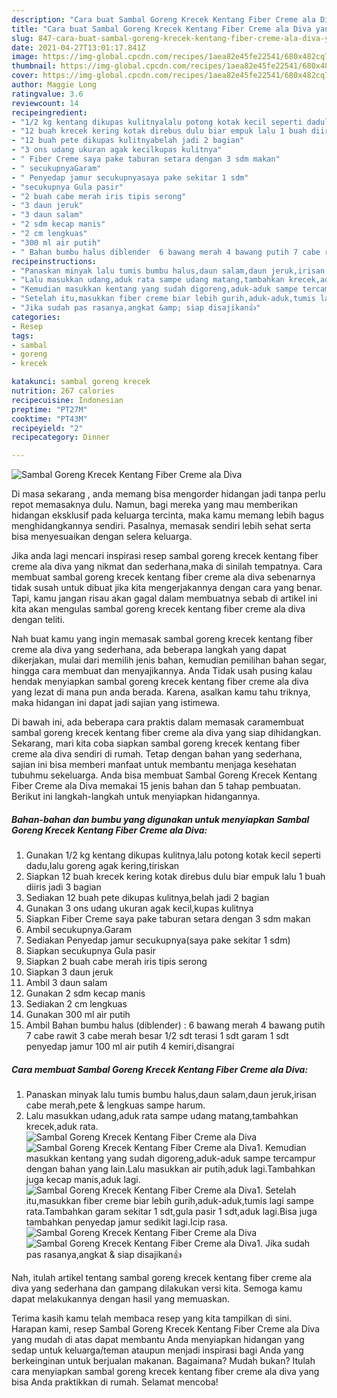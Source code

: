```yaml
---
description: "Cara buat Sambal Goreng Krecek Kentang Fiber Creme ala Diva yang nikmat dan Mudah Dibuat"
title: "Cara buat Sambal Goreng Krecek Kentang Fiber Creme ala Diva yang nikmat dan Mudah Dibuat"
slug: 847-cara-buat-sambal-goreng-krecek-kentang-fiber-creme-ala-diva-yang-nikmat-dan-mudah-dibuat
date: 2021-04-27T13:01:17.841Z
image: https://img-global.cpcdn.com/recipes/1aea82e45fe22541/680x482cq70/sambal-goreng-krecek-kentang-fiber-creme-ala-diva-foto-resep-utama.jpg
thumbnail: https://img-global.cpcdn.com/recipes/1aea82e45fe22541/680x482cq70/sambal-goreng-krecek-kentang-fiber-creme-ala-diva-foto-resep-utama.jpg
cover: https://img-global.cpcdn.com/recipes/1aea82e45fe22541/680x482cq70/sambal-goreng-krecek-kentang-fiber-creme-ala-diva-foto-resep-utama.jpg
author: Maggie Long
ratingvalue: 3.6
reviewcount: 14
recipeingredient:
- "1/2 kg kentang dikupas kulitnyalalu potong kotak kecil seperti dadulalu goreng agak keringtiriskan"
- "12 buah krecek kering kotak direbus dulu biar empuk lalu 1 buah diiris jadi 3 bagian"
- "12 buah pete dikupas kulitnyabelah jadi 2 bagian"
- "3 ons udang ukuran agak kecilkupas kulitnya"
- " Fiber Creme saya pake taburan setara dengan 3 sdm makan"
- " secukupnyaGaram"
- " Penyedap jamur secukupnyasaya pake sekitar 1 sdm"
- "secukupnya Gula pasir"
- "2 buah cabe merah iris tipis serong"
- "3 daun jeruk"
- "3 daun salam"
- "2 sdm kecap manis"
- "2 cm lengkuas"
- "300 ml air putih"
- " Bahan bumbu halus diblender  6 bawang merah 4 bawang putih 7 cabe rawit 3 cabe merah besar 12 sdt terasi 1 sdt garam 1 sdt penyedap jamur 100 ml air putih 4 kemiridisangrai"
recipeinstructions:
- "Panaskan minyak lalu tumis bumbu halus,daun salam,daun jeruk,irisan cabe merah,pete &amp; lengkuas sampe harum."
- "Lalu masukkan udang,aduk rata sampe udang matang,tambahkan krecek,aduk rata."
- "Kemudian masukkan kentang yang sudah digoreng,aduk-aduk sampe tercampur dengan bahan yang lain.Lalu masukkan air putih,aduk lagi.Tambahkan juga kecap manis,aduk lagi."
- "Setelah itu,masukkan fiber creme biar lebih gurih,aduk-aduk,tumis lagi sampe rata.Tambahkan garam sekitar 1 sdt,gula pasir 1 sdt,aduk lagi.Bisa juga tambahkan penyedap jamur sedikit lagi.Icip rasa."
- "Jika sudah pas rasanya,angkat &amp; siap disajikan👍"
categories:
- Resep
tags:
- sambal
- goreng
- krecek

katakunci: sambal goreng krecek 
nutrition: 267 calories
recipecuisine: Indonesian
preptime: "PT27M"
cooktime: "PT43M"
recipeyield: "2"
recipecategory: Dinner

---
```



![Sambal Goreng Krecek Kentang Fiber Creme ala Diva](https://img-global.cpcdn.com/recipes/1aea82e45fe22541/680x482cq70/sambal-goreng-krecek-kentang-fiber-creme-ala-diva-foto-resep-utama.jpg)

Di masa  sekarang , anda memang bisa mengorder hidangan jadi tanpa perlu repot memasaknya dulu. Namun, bagi mereka yang mau memberikan hidangan eksklusif pada keluarga tercinta, maka kamu memang lebih bagus menghidangkannya sendiri. Pasalnya, memasak sendiri lebih sehat serta bisa menyesuaikan dengan selera keluarga.

Jika anda lagi mencari inspirasi resep sambal goreng krecek kentang fiber creme ala diva yang nikmat dan sederhana,maka di sinilah tempatnya. Cara membuat sambal goreng krecek kentang fiber creme ala diva  sebenarnya tidak susah untuk dibuat jika kita mengerjakannya dengan cara yang benar. Tapi, kamu jangan risau akan gagal dalam membuatnya 
sebab di artikel ini kita akan mengulas sambal goreng krecek kentang fiber creme ala diva dengan teliti.  



Nah buat kamu yang ingin memasak sambal goreng krecek kentang fiber creme ala diva yang sederhana, ada beberapa langkah yang dapat dikerjakan, mulai dari memilih jenis bahan, kemudian pemilihan bahan segar, hingga cara membuat dan menyajikannya. Anda Tidak usah pusing kalau hendak menyiapkan sambal goreng krecek kentang fiber creme ala diva yang lezat di mana pun anda berada. Karena, asalkan kamu  tahu triknya, maka hidangan ini dapat jadi sajian yang istimewa.

Di bawah ini, ada beberapa cara praktis  dalam memasak caramembuat sambal goreng krecek kentang fiber creme ala diva yang siap dihidangkan. Sekarang, mari kita coba siapkan sambal goreng krecek kentang fiber creme ala diva sendiri di rumah. Tetap dengan bahan yang sederhana, sajian ini bisa memberi manfaat untuk membantu menjaga kesehatan tubuhmu sekeluarga. Anda bisa membuat Sambal Goreng Krecek Kentang Fiber Creme ala Diva memakai 15 jenis bahan dan 5 tahap pembuatan. Berikut ini langkah-langkah untuk menyiapkan hidangannya.

<!--inarticleads1-->

##### Bahan-bahan dan bumbu yang digunakan untuk menyiapkan Sambal Goreng Krecek Kentang Fiber Creme ala Diva:

1. Gunakan 1/2 kg kentang dikupas kulitnya,lalu potong kotak kecil seperti dadu,lalu goreng agak kering,tiriskan
1. Siapkan 12 buah krecek kering kotak direbus dulu biar empuk lalu 1 buah diiris jadi 3 bagian
1. Sediakan 12 buah pete dikupas kulitnya,belah jadi 2 bagian
1. Gunakan 3 ons udang ukuran agak kecil,kupas kulitnya
1. Siapkan  Fiber Creme saya pake taburan setara dengan 3 sdm makan
1. Ambil  secukupnya.Garam
1. Sediakan  Penyedap jamur secukupnya(saya pake sekitar 1 sdm)
1. Siapkan secukupnya Gula pasir
1. Siapkan 2 buah cabe merah iris tipis serong
1. Siapkan 3 daun jeruk
1. Ambil 3 daun salam
1. Gunakan 2 sdm kecap manis
1. Sediakan 2 cm lengkuas
1. Gunakan 300 ml air putih
1. Ambil  Bahan bumbu halus (diblender) : 6 bawang merah 4 bawang putih 7 cabe rawit 3 cabe merah besar 1/2 sdt terasi 1 sdt garam 1 sdt penyedap jamur 100 ml air putih 4 kemiri,disangrai




<!--inarticleads2-->

##### Cara membuat Sambal Goreng Krecek Kentang Fiber Creme ala Diva:

1. Panaskan minyak lalu tumis bumbu halus,daun salam,daun jeruk,irisan cabe merah,pete &amp; lengkuas sampe harum.
1. Lalu masukkan udang,aduk rata sampe udang matang,tambahkan krecek,aduk rata.
<img src="//assets-global.cpcdn.com/assets/icons/button_play-2c75c40dde080a61004c1f40b05d8f140eaff45d7e9e6481dc71c63d2e7c4909.png" alt="Sambal Goreng Krecek Kentang Fiber Creme ala Diva"><img src="//assets-global.cpcdn.com/assets/icons/button_play-2c75c40dde080a61004c1f40b05d8f140eaff45d7e9e6481dc71c63d2e7c4909.png" alt="Sambal Goreng Krecek Kentang Fiber Creme ala Diva">1. Kemudian masukkan kentang yang sudah digoreng,aduk-aduk sampe tercampur dengan bahan yang lain.Lalu masukkan air putih,aduk lagi.Tambahkan juga kecap manis,aduk lagi.
<img src="//assets-global.cpcdn.com/assets/icons/button_play-2c75c40dde080a61004c1f40b05d8f140eaff45d7e9e6481dc71c63d2e7c4909.png" alt="Sambal Goreng Krecek Kentang Fiber Creme ala Diva">1. Setelah itu,masukkan fiber creme biar lebih gurih,aduk-aduk,tumis lagi sampe rata.Tambahkan garam sekitar 1 sdt,gula pasir 1 sdt,aduk lagi.Bisa juga tambahkan penyedap jamur sedikit lagi.Icip rasa.
<img src="//assets-global.cpcdn.com/assets/icons/button_play-2c75c40dde080a61004c1f40b05d8f140eaff45d7e9e6481dc71c63d2e7c4909.png" alt="Sambal Goreng Krecek Kentang Fiber Creme ala Diva"><img src="//assets-global.cpcdn.com/assets/icons/button_play-2c75c40dde080a61004c1f40b05d8f140eaff45d7e9e6481dc71c63d2e7c4909.png" alt="Sambal Goreng Krecek Kentang Fiber Creme ala Diva">1. Jika sudah pas rasanya,angkat &amp; siap disajikan👍




Nah, itulah artikel tentang  sambal goreng krecek kentang fiber creme ala diva  yang sederhana dan gampang dilakukan versi kita. Semoga kamu dapat melakukannya dengan hasil yang memuaskan. 

Terima kasih kamu telah membaca resep yang kita tampilkan di sini. Harapan kami, resep  Sambal Goreng Krecek Kentang Fiber Creme ala Diva yang mudah di atas dapat membantu Anda menyiapkan hidangan yang sedap untuk keluarga/teman ataupun menjadi inspirasi bagi Anda yang berkeinginan untuk berjualan makanan. Bagaimana? Mudah bukan? Itulah cara menyiapkan sambal goreng krecek kentang fiber creme ala diva yang bisa Anda praktikkan di rumah. Selamat mencoba!

